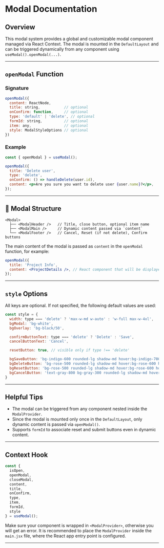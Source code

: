 # Modal Documentation

## Overview

This modal system provides a global and customizable modal component managed via React Context. The modal is mounted in the `DefaultLayout` and can be triggered dynamically from any component using `useModal().openModal(...)`.

---

## `openModal` Function

### Signature

```js
openModal({
  content: ReactNode,
  title: string,           // optional
  onConfirm: function,     // optional
  type: 'default' | 'delete', // optional
  formId: string,          // optional
  item: any,               // optional
  style: ModalStyleOptions // optional
})
```

### Example

```jsx
const { openModal } = useModal();

openModal({
  title: 'Delete user',
  type: 'delete',
  onConfirm: () => handleDelete(user.id),
  content: <p>Are you sure you want to delete user {user.name}?</p>,
});
```

---

## 🧱 Modal Structure

```
<Modal>
  ├── <ModalHeader />   // Title, close button, optional item name
  ├── <ModalMain />     // Dynamic content passed via `content`
  └── <ModalFooter />   // Cancel, Reset (if not delete), Confirm buttons
```

The main content of the modal is passed as `content` in the `openModal` function, for example:

```jsx
openModal({
  title: 'Project Info',
  content: <ProjectDetails />, // React component that will be displayed in the modal body
});
```

---

## `style` Options

All keys are optional. If not specified, the following default values are used:

```js
const style = {
  width: type === 'delete' ? 'max-w-md w-auto' : 'w-full max-w-4xl',
  bgModal: 'bg-white',
  bgOverlay: 'bg-black/50',

  confirmButtonText: type === 'delete' ? 'Delete' : 'Save',
  cancelButtonText: 'Cancel',

  resetButton: true, // visible only if type !== 'delete'

  bgSaveButton: 'bg-indigo-600 rounded-lg shadow-md hover:bg-indigo-700 hover:shadow-lg active:bg-indigo-800 text-white',
  bgDeleteButton: 'bg-rose-500 rounded-lg shadow-md hover:bg-rose-600 hover:shadow-lg active:bg-rose-700 text-white',
  bgResetButton: 'bg-rose-500 rounded-lg shadow-md hover:bg-rose-600 hover:shadow-lg active:bg-rose-700 text-white',
  bgCancelButton: 'text-gray-800 bg-gray-300 rounded-lg shadow-md hover:bg-gray-400 hover:shadow-lg active:bg-gray-500'
}
```

---

## Helpful Tips

* The modal can be triggered from any component nested inside the `ModalProvider`.
* Since the modal is mounted only once in the `DefaultLayout`, only dynamic content is passed via `openModal()`.
* Supports `formId` to associate reset and submit buttons even in dynamic content.

---

## Context Hook

```js
const {
  isOpen,
  openModal,
  closeModal,
  content,
  title,
  onConfirm,
  type,
  item,
  formId,
  style
} = useModal();
```

Make sure your component is wrapped in `<ModalProvider>`, otherwise you will get an error. It is recommended to place the `ModalProvider` inside the `main.jsx` file, where the React app entry point is configured.

---
